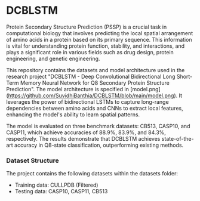 # DCBLSTM

Protein Secondary Structure Prediction (PSSP) is a crucial task in computational biology that involves predicting the local spatial arrangement of amino acids in a protein based on its primary sequence. This information is vital for understanding protein function, stability, and interactions, and plays a significant role in various fields such as drug design, protein engineering, and genetic engineering.

This repository contains the datasets and model architecture used in the research project "DCBLSTM - Deep Convolutional Bidirectional Long Short-Term Memory Neural Network for Q8 Secondary Protein Structure Prediction". The model architecture is specified in [model.png] (https://github.com/SuvidhiBanthia/DCBLSTM/blob/main/model.png). It leverages the power of bidirectional LSTMs to capture long-range dependencies between amino acids and CNNs to extract local features, enhancing the model's ability to learn spatial patterns.

The model is evaluated on three benchmark datasets: CB513, CASP10, and CASP11, which achieve accuracies of 88.9%, 83.9%, and 84.3%, respectively. The results demonstrate that DCBLSTM achieves state-of-the-art accuracy in Q8-state classification, outperforming existing methods.

### Dataset Structure
The project contains the following datasets within the datasets folder:
* Training data: CULLPDB (Filtered)
* Testing data: CASP10, CASP11, CB513
